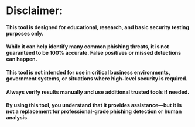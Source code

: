 # Disclaimer:



#### This tool is designed for educational, research, and basic security testing purposes only.

#### 

#### While it can help identify many common phishing threats, it is not guaranteed to be 100% accurate. False positives or missed detections can happen.

#### 

#### This tool is not intended for use in critical business environments, government systems, or situations where high-level security is required.

#### 

#### Always verify results manually and use additional trusted tools if needed.

#### 

#### By using this tool, you understand that it provides assistance—but it is not a replacement for professional-grade phishing detection or human analysis.

